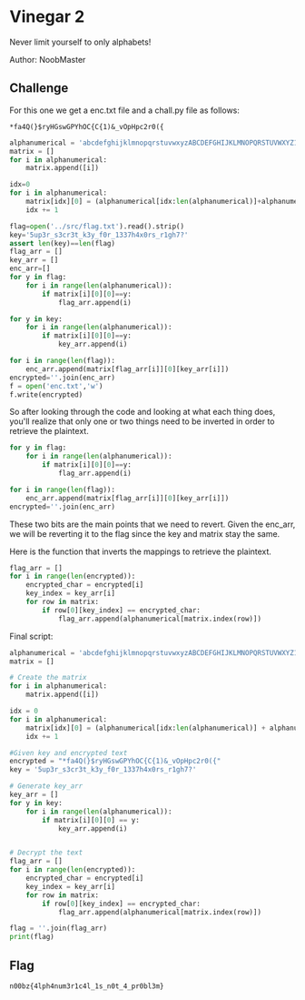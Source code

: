 # Vinegar 2

Never limit yourself to only alphabets!

Author: NoobMaster

## Challenge

For this one we get a enc.txt file and a chall.py file as follows:
```
*fa4Q(}$ryHGswGPYhOC{C{1)&_vOpHpc2r0({
```
```python
alphanumerical = 'abcdefghijklmnopqrstuvwxyzABCDEFGHIJKLMNOPQRSTUVWXYZ1234567890!@#$%^&*(){}_?'
matrix = []
for i in alphanumerical:
	matrix.append([i])

idx=0
for i in alphanumerical:
	matrix[idx][0] = (alphanumerical[idx:len(alphanumerical)]+alphanumerical[0:idx])
	idx += 1

flag=open('../src/flag.txt').read().strip()
key='5up3r_s3cr3t_k3y_f0r_1337h4x0rs_r1gh7?'
assert len(key)==len(flag)
flag_arr = []
key_arr = []
enc_arr=[]
for y in flag:
	for i in range(len(alphanumerical)):
		if matrix[i][0][0]==y:
			flag_arr.append(i)

for y in key:
	for i in range(len(alphanumerical)):
		if matrix[i][0][0]==y:
			key_arr.append(i)

for i in range(len(flag)):
	enc_arr.append(matrix[flag_arr[i]][0][key_arr[i]])
encrypted=''.join(enc_arr)
f = open('enc.txt','w')
f.write(encrypted)
```

So after looking through the code and looking at what each thing does, you'll realize that only one or two things need to be inverted in order to retrieve the plaintext.

```python
for y in flag:
	for i in range(len(alphanumerical)):
		if matrix[i][0][0]==y:
			flag_arr.append(i)

for i in range(len(flag)):
	enc_arr.append(matrix[flag_arr[i]][0][key_arr[i]])
encrypted=''.join(enc_arr)
```

These two bits are the main points that we need to revert. Given the enc_arr, we will be reverting it to the flag since the key and matrix stay the same.

Here is the function that inverts the mappings to retrieve the plaintext.
```python
flag_arr = []
for i in range(len(encrypted)):
    encrypted_char = encrypted[i]
    key_index = key_arr[i]
    for row in matrix:
        if row[0][key_index] == encrypted_char:
            flag_arr.append(alphanumerical[matrix.index(row)])
```

Final script:
```python
alphanumerical = 'abcdefghijklmnopqrstuvwxyzABCDEFGHIJKLMNOPQRSTUVWXYZ1234567890!@#$%^&*(){}_?'
matrix = []

# Create the matrix
for i in alphanumerical:
    matrix.append([i])

idx = 0
for i in alphanumerical:
    matrix[idx][0] = (alphanumerical[idx:len(alphanumerical)] + alphanumerical[0:idx])
    idx += 1

#Given key and encrypted text
encrypted = "*fa4Q(}$ryHGswGPYhOC{C{1)&_vOpHpc2r0({"
key = '5up3r_s3cr3t_k3y_f0r_1337h4x0rs_r1gh7?'

# Generate key_arr
key_arr = []
for y in key:
    for i in range(len(alphanumerical)):
        if matrix[i][0][0] == y:
            key_arr.append(i)


# Decrypt the text
flag_arr = []
for i in range(len(encrypted)):
    encrypted_char = encrypted[i]
    key_index = key_arr[i]
    for row in matrix:
        if row[0][key_index] == encrypted_char:
            flag_arr.append(alphanumerical[matrix.index(row)])

flag = ''.join(flag_arr)
print(flag)
```

## Flag

`n00bz{4lph4num3r1c4l_1s_n0t_4_pr0bl3m}`